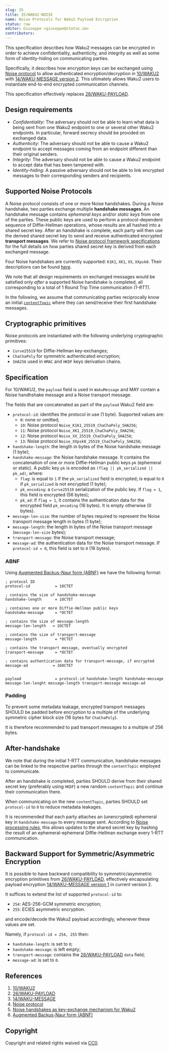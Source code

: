 ```yaml
---
slug: 35
title: 35/WAKU2-NOISE
name: Noise Protocols for Waku2 Payload Encryption
status: raw
editor: Giuseppe <giuseppe@status.im>
contributors: 
---
```


This specification describes how Waku2 messages can be encrypted in order to achieve confidentiality, authenticity, and integrity as well as some form of identity-hiding on communicating parties.

Specifically, it describes how encryption keys can be exchanged using [Noise protocol](http://www.noiseprotocol.org/noise.html) to allow authenticated encryption/decryption in [10/WAKU2](/spec/10) with [14/WAKU-MESSAGE version 2](/spec/14/#version2). This ultimately allows Waku2 users to instantiate end-to-end encrypted communication channels.


This specification effectively replaces [26/WAKU-PAYLOAD](/spec/26).

## Design requirements

- *Confidentiality*: The adversary should not be able to learn what data is being sent from one Waku2 endpoint to one or several other Waku2 endpoints. In particular, forward secrecy should be provided on exchanged data. 
- *Authenticity*: The adversary should not be able to cause a Waku2 endpoint to accept messages coming from an endpoint different than their original senders.
- *Integrity*: The adversary should not be able to cause a Waku2 endpoint to accept data that has been tampered with.
- *Identity-hiding*: A passive adversary should not be able to link encrypted messages to their corresponding senders and recipients.


## Supported Noise Protocols

A Noise protocol consists of one or more Noise handshakes. During a Noise handshake, two parties exchange multiple **handshake messages**. An handshake message contains *ephemeral keys* and/or *static keys* from one of the parties. These public keys are used to perform a protocol-dependent sequence of Diffie-Hellman operations, whose results are all hashed into a shared secret key. After an handshake is complete, each party will then use the derived shared secret key to send and receive authenticated encrypted **transport messages**. We refer to [Noise protocol framework specifications](http://www.noiseprotocol.org/noise.html#processing-rules) for the full details on how parties shared secret key is derived from each exchanged message.

Four Noise handshakes are currently supported: `K1K1`, `XK1`, `XX`, `XXpsk0`. Their descriptions can be found [here](https://forum.vac.dev/t/noise-handshakes-as-key-exchange-mechanism-for-waku2/130). 

We note that all design requirements on exchanged messages would be satisfied only *after* a supported Noise handshake is completed, all corresponding to a total of 1 Round Trip Time communication *(1-RTT)*.

In the following, we assume that communicating parties reciprocally know an initial [`contentTopic`](https://rfc.vac.dev/spec/14/#wakumessage) where they can send/receive their first handshake messages. 

## Cryptographic primitives

Noise protocols are instantiated with the following underlying cryptographic primitives:
- `Curve25519` for Diffie-Hellman key-exchanges;
- `ChaChaPoly` for symmetric authenticated encryption;
- `SHA256` used in `HMAC` and `HKDF` keys derivation chains.


## Specification

For 10/WAKU2, the `payload` field is used in `WakuMessage` and MAY contain a Noise handhshake message and a Noise transport message.

The fields that are concatenated as part of the `payload` Waku2 field are:

 - `protocol-id`: identifies the protocol in use (1 byte). 
 Supported values are:
     - `0`: none or omitted;
     - `10`: Noise protocol `Noise_K1K1_25519_ChaChaPoly_SHA256`;
     - `11`: Noise protocol `Noise_XK1_25519_ChaChaPoly_SHA256`;
     - `12`: Noise protocol `Noise_XX_25519_ChaChaPoly_SHA256`;
     - `13`: Noise protocol `Noise_XXpsk0_25519_ChaChaPoly_SHA256`;
 - `handshake-length`: the length in bytes of the Noise handshake message (1 byte);
 - `handshake-message`: the Noise handshake message. It contains the concatenation of one or more Diffie-Hellman public keys `pk` (ephemeral or static).
A public key `pk` is encoded as `(flag || pk_serialized || pk_ad)`, where:
     - `flag`: is equal to `1` if the `pk_serialized` field is encrypted; is equal to `0` if `pk_serialized` is not encrypted (1 byte);
     - `pk_encoding`: a `Curve25519` serialization of the public key. If `flag = 1`, this field is encrypted (56 bytes);
     - `pk_ad`: if `flag = 1`, it contains the authentication data for the encrypted field `pk_encoding` (16 bytes). It is empty otherwise (0 bytes).
 - `message-len-size`: the number of bytes required to represent the Noise transport message length in bytes (1 byte);
 - `message-length`: the length in bytes of the Noise transport message (`message-len-size` bytes);
 - `transport-message`: the Noise transport message;
 - `message-ad`: the authentication data for the Noise transport message. If `protocol-id = 0`, this field is set to `0` (16 bytes).


### ABNF

Using [Augmented Backus-Naur form (ABNF)](https://tools.ietf.org/html/rfc5234) we have the following format:

```abnf
; protocol ID
protocol-id           = 1OCTET

; contains the size of handshake-message
handshake-length      = 1OCTET

; containes one or more Diffie-Hellman public keys
handshake-message     = *OCTET

; contains the size of message-length
message-len-length   = 1OCTET

; contains the size of transport-message
message-length        = *OCTET

; contains the transport message, eventually encrypted
transport-message     = *OCTET

; contains authentication data for transport-message, if encrypted
message-ad           = 16OCTET


payload               = protocol-id handshake-length handshake-message message-len-lenght message-length transport-message message-ad 
```

### Padding

To prevent some metadata leakage, encrypted transport messages SHOULD be padded before encryption to a multiple of the underlying symmetric cipher block size (16 bytes for `ChaChaPoly`).  

It is therefore recommended to pad transport messages to a multiple of 256 bytes.

## After-handshake

We note that during the initial 1-RTT communication, handshake messages can be linked to the respective parties through the `contentTopic` employed to communicate. 

After an handshake is completed, parties SHOULD derive from their shared secret key (preferably using `HKDF`) a new random `contentTopic` and continue their communication there.

When communicating on the new `contentTopic`, parties SHOULD set `protocol-id` to `0` to reduce metadata leakages.

It is recommended that each party attaches an (unencrypted) ephemeral key in `handshake-message` to every message sent.  According to [Noise processing rules](http://www.noiseprotocol.org/noise.html#processing-rules), this allows updates to the shared secret key by hashing the result of an ephemeral-ephemeral Diffie-Hellman exchange every 1-RTT communication.


## Backward Support for Symmetric/Asymmetric Encryption

It is possible to have backward compatibility to symmetric/asymmetric encryption primitives from [26/WAKU-PAYLOAD](/spec/26), effectively encapsulating  payload encryption [14/WAKU-MESSAGE version 1](/spec/14/#version1) in current version 2.

It suffices to extend the list of supported `protocol-id` to:
- `254`: AES-256-GCM symmetric encryption;
- `255`: ECIES asymmetric encryption.

and encode/decode the Waku2 payload accordingly, whenever these values are set. 

Namely, if `protocol-id = 254, 255` then:
- `handshake-length`: is set to `0`;
- `handshake-message`: is left empty;
- `transport-message`: contains the [26/WAKU-PAYLOAD](/spec/26) `data` field;
- `message-ad`: is set to `0`.

## References

1. [10/WAKU2](/spec/10)
2. [26/WAKU-PAYLOAD](/spec/26)
3. [14/WAKU-MESSAGE](/spec/14/#version1)
4. [Noise protocol](http://www.noiseprotocol.org/noise.html)
5. [Noise handshakes as key-exchange mechanism for Waku2](https://forum.vac.dev/t/noise-handshakes-as-key-exchange-mechanism-for-waku2/130)
6. [Augmented Backus-Naur form (ABNF)](https://tools.ietf.org/html/rfc5234)


## Copyright

Copyright and related rights waived via [CC0](https://creativecommons.org/publicdomain/zero/1.0/).
